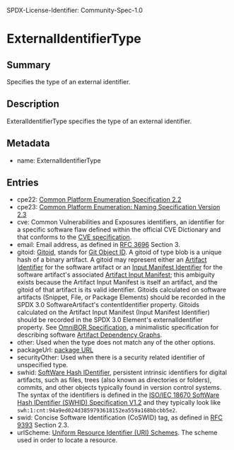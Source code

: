 SPDX-License-Identifier: Community-Spec-1.0

# ExternalIdentifierType

## Summary

Specifies the type of an external identifier.

## Description

ExteralIdentifierType specifies the type of an external identifier.

## Metadata

- name: ExternalIdentifierType

## Entries

- cpe22: [Common Platform Enumeration Specification 2.2](https://cpe.mitre.org/files/cpe-specification_2.2.pdf)
- cpe23: [Common Platform Enumeration: Naming Specification Version 2.3](https://csrc.nist.gov/publications/detail/nistir/7695/final)
- cve: Common Vulnerabilities and Exposures identifiers, an identifier for a specific software flaw defined within the official CVE Dictionary and that conforms to the [CVE specification](https://csrc.nist.gov/glossary/term/cve_id).
- email: Email address, as defined in [RFC 3696](https://www.rfc-editor.org/info/rfc3986) Section 3.
- gitoid: [Gitoid](https://www.iana.org/assignments/uri-schemes/prov/gitoid), stands for [Git Object ID](https://git-scm.com/book/en/v2/Git-Internals-Git-Objects). A gitoid of type blob is a unique hash of a binary artifact. A gitoid may represent either an [Artifact Identifier](https://github.com/omnibor/spec/blob/eb1ee5c961c16215eb8709b2975d193a2007a35d/spec/SPEC.md#artifact-identifier-types) for the software artifact or an [Input Manifest Identifier](https://github.com/omnibor/spec/blob/eb1ee5c961c16215eb8709b2975d193a2007a35d/spec/SPEC.md#input-manifest-identifier) for the software artifact's associated [Artifact Input Manifest](https://github.com/omnibor/spec/blob/eb1ee5c961c16215eb8709b2975d193a2007a35d/spec/SPEC.md#artifact-input-manifest); this ambiguity exists because the Artifact Input Manifest is itself an artifact, and the gitoid of that artifact is its valid identifier. Gitoids calculated on software artifacts (Snippet, File, or Package Elements) should be recorded in the SPDX 3.0 SoftwareArtifact's contentIdentifier property. Gitoids calculated on the Artifact Input Manifest (Input Manifest Identifier) should be recorded in the SPDX 3.0 Element's externalIdentifier property. See [OmniBOR Specification](https://github.com/omnibor/spec/), a minimalistic specification for describing software [Artifact Dependency Graphs](https://github.com/omnibor/spec/blob/eb1ee5c961c16215eb8709b2975d193a2007a35d/spec/SPEC.md#artifact-dependency-graph-adg).
- other: Used when the type does not match any of the other options.
- packageUrl: [package URL](../../../annexes/pkg-url-specification.md)
- securityOther: Used when there is a security related identifier of unspecified type.
- swhid: [SoftWare Hash IDentifier](https://www.swhid.org/), persistent intrinsic identifiers for digital artifacts, such as files, trees (also known as directories or folders), commits, and other objects typically found in version control systems. The syntax of the identifiers is defined in the [ISO/IEC 18670 SoftWare Hash IDentifier (SWHID) Specification V1.2](https://www.iso.org/standard/89985.html) and they typically look like `swh:1:cnt:94a9ed024d3859793618152ea559a168bbcbb5e2`.
- swid: Concise Software Identification (CoSWID) tag, as defined in [RFC 9393](https://www.rfc-editor.org/info/rfc9393) Section 2.3.
- urlScheme: [Uniform Resource Identifier (URI) Schemes](https://www.iana.org/assignments/uri-schemes/uri-schemes.xhtml). The scheme used in order to locate a resource.
